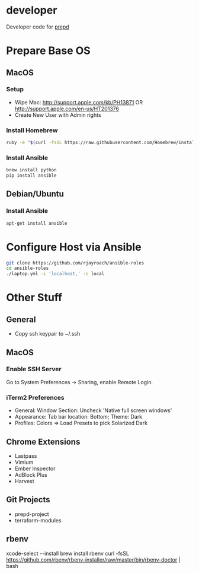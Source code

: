 # developer

Developer code for [prepd](https://github.com/rjayroach/prepd/)

# Prepare Base OS

## MacOS

### Setup

- Wipe Mac: http://support.apple.com/kb/PH13871  OR http://support.apple.com/en-us/HT201376
- Create New User with Admin rights

### Install Homebrew

```bash
ruby -e "$(curl -fsSL https://raw.githubusercontent.com/Homebrew/install/master/install)"
```

### Install Ansible

```bash
brew install python
pip install ansible
```

## Debian/Ubuntu

### Install Ansible
```bash
apt-get install ansible
```


# Configure Host via Ansible

```bash
git clone https://github.com/rjayroach/ansible-roles
cd ansible-roles
./laptop.yml -i 'localhost,' -c local
```

# Other Stuff

## General
- Copy ssh keypair to ~/.ssh

## MacOS

### Enable SSH Server

Go to System Preferences -> Sharing, enable Remote Login.

### iTerm2 Preferences
- General: Window Section: Uncheck 'Native full screen windows'
- Appearance: Tab bar location: Bottom;  Theme: Dark
- Profiles: Colors => Load Presets to pick Solarized Dark

## Chrome Extensions
- Lastpass
- Vimium
- Ember Inspector
- AdBlock Plus
- Harvest

## Git Projects
- prepd-project
- terraform-modules


## rbenv
xcode-select --install
brew install rbenv
curl -fsSL https://github.com/rbenv/rbenv-installer/raw/master/bin/rbenv-doctor | bash
